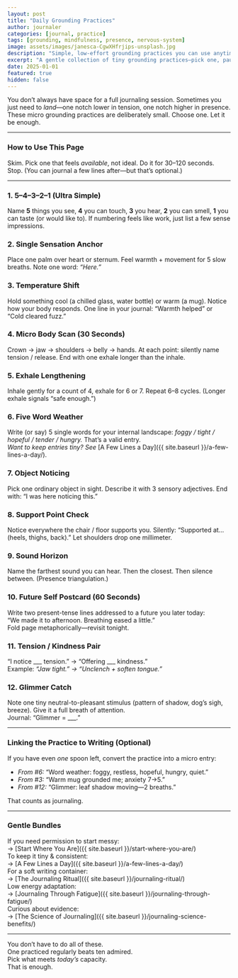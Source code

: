 ```yaml
---
layout: post
title: "Daily Grounding Practices"
author: journaler
categories: [journal, practice]
tags: [grounding, mindfulness, presence, nervous-system]
image: assets/images/janesca-CgwXHfrjips-unsplash.jpg
description: "Simple, low-effort grounding practices you can use anytime—tiny sensory resets, breath cues, and micro journaling prompts."
excerpt: "A gentle collection of tiny grounding practices—pick one, pause a minute, return to yourself."
date: 2025-01-01
featured: true
hidden: false
---
```


You don’t always have space for a full journaling session. Sometimes you just need to *land*—one notch lower in tension, one notch higher in presence. These micro grounding practices are deliberately small. Choose one. Let it be enough.

---

### How to Use This Page
Skim. Pick one that feels *available*, not ideal. Do it for 30–120 seconds. Stop. (You can journal a few lines after—but that’s optional.)

---

### 1. 5–4–3–2–1 (Ultra Simple)  
Name **5** things you see, **4** you can touch, **3** you hear, **2** you can smell, **1** you can taste (or would like to). If numbering feels like work, just list a few sense impressions.

### 2. Single Sensation Anchor  
Place one palm over heart or sternum. Feel warmth + movement for 5 slow breaths. Note one word: *“Here.”*

### 3. Temperature Shift  
Hold something cool (a chilled glass, water bottle) or warm (a mug). Notice how your body responds. One line in your journal: “Warmth helped” or “Cold cleared fuzz.”

### 4. Micro Body Scan (30 Seconds)  
Crown → jaw → shoulders → belly → hands. At each point: silently name tension / release. End with one exhale longer than the inhale.

### 5. Exhale Lengthening  
Inhale gently for a count of 4, exhale for 6 or 7. Repeat 6–8 cycles. (Longer exhale signals “safe enough.”)

### 6. Five Word Weather  
Write (or say) 5 single words for your internal landscape: *foggy / tight / hopeful / tender / hungry.* That’s a valid entry.  
*Want to keep entries tiny? See* [A Few Lines a Day]({{ site.baseurl }}/a-few-lines-a-day/).

### 7. Object Noticing  
Pick one ordinary object in sight. Describe it with 3 sensory adjectives. End with: “I was here noticing this.”

### 8. Support Point Check  
Notice everywhere the chair / floor supports you. Silently: “Supported at… (heels, thighs, back).” Let shoulders drop one millimeter.

### 9. Sound Horizon  
Name the farthest sound you can hear. Then the closest. Then silence between. (Presence triangulation.)

### 10. Future Self Postcard (60 Seconds)  
Write two present-tense lines addressed to a future you later today:  
“We made it to afternoon. Breathing eased a little.”  
Fold page metaphorically—revisit tonight.

### 11. Tension / Kindness Pair  
“I notice ___ tension.” → “Offering ___ kindness.”  
Example: *“Jaw tight.” → “Unclench + soften tongue.”*

### 12. Glimmer Catch  
Note one tiny neutral-to-pleasant stimulus (pattern of shadow, dog’s sigh, breeze). Give it a full breath of attention.  
Journal: “Glimmer = ___.”

---

### Linking the Practice to Writing (Optional)

If you have even *one* spoon left, convert the practice into a micro entry:
- *From #6:* “Word weather: foggy, restless, hopeful, hungry, quiet.”
- *From #3:* “Warm mug grounded me; anxiety 7→5.”
- *From #12:* “Glimmer: leaf shadow moving—2 breaths.”

That counts as journaling.

---

### Gentle Bundles  
If you need permission to start messy:  
→ [Start Where You Are]({{ site.baseurl }}/start-where-you-are/)  
To keep it tiny & consistent:  
→ [A Few Lines a Day]({{ site.baseurl }}/a-few-lines-a-day/)  
For a soft writing container:  
→ [The Journaling Ritual]({{ site.baseurl }}/journaling-ritual/)  
Low energy adaptation:  
→ [Journaling Through Fatigue]({{ site.baseurl }}/journaling-through-fatigue/)  
Curious about evidence:  
→ [The Science of Journaling]({{ site.baseurl }}/journaling-science-benefits/)

---

You don’t have to do all of these.  
One practiced regularly beats ten admired.  
Pick what meets *today’s* capacity.  
That is enough.

